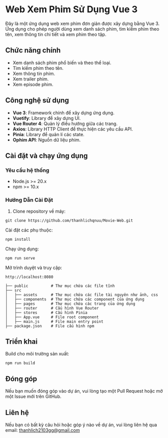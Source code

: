 # Web Xem Phim Sử Dụng Vue 3

Đây là một ứng dụng web xem phim đơn giản được xây dựng bằng Vue 3. Ứng dụng cho phép người dùng xem danh sách phim, tìm kiếm phim theo tên, xem thông tin chi tiết và xem phim theo tập.

## Chức năng chính

- Xem danh sách phim phổ biến và theo thể loại.
- Tìm kiếm phim theo tên.
- Xem thông tin phim.
- Xem trailer phim.
- Xem episode phim.

## Công nghệ sử dụng

- **Vue 3**: Framework chính để xây dựng ứng dụng.
- **Vuetify**: Library để xây dựng UI.
- **Vue Router 4**: Quản lý điều hướng giữa các trang.
- **Axios**: Library HTTP Client để thực hiện các yêu cầu API.
- **Pinia**: Library để quản lí các state.
- **Ophim API**: Nguồn dữ liệu phim.

## Cài đặt và chạy ứng dụng

### Yêu cầu hệ thống

- Node.js >= 20.x
- npm >= 10.x

### Hướng Dẫn Cài Đặt

1. Clone repository về máy:
```
git clone https://github.com/thanhlichqnuu/Movie-Web.git
```
Cài đặt các phụ thuộc:
```
npm install
```
Chạy ứng dụng:
```
npm run serve
```
Mở trình duyệt và truy cập:
```
http://localhost:8080
```
```
├── public          # Thư mục chứa các file tĩnh
├── src
│   ├── assets      # Thư mục chứa các file tài nguyên như ảnh, css
│   ├── components  # Thư mục chứa các component của ứng dụng
│   ├── pages       # Thư mục chứa các trang của ứng dụng
│   ├── router      # Cấu hình Vue Router
│   ├── stores      # Cấu hình Pinia
│   ├── App.vue     # File root component
│   ├── main.js     # File main entry point
├── package.json    # File cấu hình npm
```

## Triển khai
Build cho môi trường sản xuất:
```
npm run build
```
## Đóng góp
Nếu bạn muốn đóng góp vào dự án, vui lòng tạo một Pull Request hoặc mở một Issue mới trên GitHub.

## Liên hệ
Nếu bạn có bất kỳ câu hỏi hoặc góp ý nào về dự án, vui lòng liên hệ qua email: thanhlich2103gg@gmail.com
